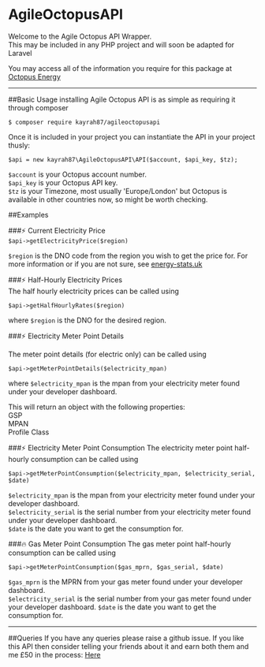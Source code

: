 # AgileOctopusAPI
Welcome to the Agile Octopus API Wrapper.<br>
This may be included in any PHP project and will soon be adapted for Laravel

You may access all of the information you require for this package at [Octopus Energy]('https://octopus.energy/dashboard/developer)

***

##Basic Usage
installing Agile Octopus API is as simple as requiring it through composer

`$ composer require kayrah87/agileoctopusapi`

Once it is included in your project you can instantiate the API in your project thusly:

`$api = new kayrah87\AgileOctopusAPI\API($account, $api_key, $tz);`

`$account` is your Octopus account number.<br>
`$api_key` is your Octopus API key.<br>
`$tz` is your Timezone, most usually 'Europe/London' but Octopus is available in other countries now, so might be worth checking.

##Examples

###⚡ Current Electricity Price<br>
`$api->getElectricityPrice($region)`

`$region` is the DNO code from the region you wish to get the price for. For more information or if you are not sure, see [energy-stats.uk](https://www.energy-stats.uk/dno-region-codes-explained/)

###⚡ Half-Hourly Electricity Prices<br>
The half hourly electricity prices can be called using

`$api->getHalfHourlyRates($region)`

where `$region` is the DNO for the desired region.

###⚡ Electricity Meter Point Details

The meter point details (for electric only) can be called using

`$api->getMeterPointDetails($electricity_mpan)`

where `$electricity_mpan` is the mpan from your electricity meter found under your developer dashboard.

This will return an object with the following properties:<br>
GSP<br>
MPAN<br>
Profile Class

###⚡ Electricity Meter Point Consumption
The electricity meter point half-hourly consumption can be called using

`$api->getMeterPointConsumption($electricity_mpan, $electricity_serial, $date)`

`$electricity_mpan` is the mpan from your electricity meter found under your developer dashboard.<br>
`$electricity_serial` is the serial number from your electricity meter found under your developer dashboard.<br>
`$date` is the date you want to get the consumption for.

###🔥 Gas Meter Point Consumption
The gas meter point half-hourly consumption can be called using

`$api->getMeterPointConsumption($gas_mprn, $gas_serial, $date)`

`$gas_mprn` is the MPRN from your gas meter found under your developer dashboard.<br>
`$electricity_serial` is the serial number from your gas meter found under your developer dashboard.
`$date` is the date you want to get the consumption for.

***
##Queries
If you have any queries please raise a github issue.
If you like this API then consider telling your friends about it and earn both them and me £50 in the process:
[Here](https://share.octopus.energy/blue-rook-804)
